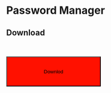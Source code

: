 # Password Manager
## Download
<br><br>
<a href="https://github.com/hawk-lib/password-manager/releases/download/app/FikarNot-alpha-v1.0.apk"><button style="background-color: #ff1100; width: 50%; height: 80;">
Downlod</button></a>
